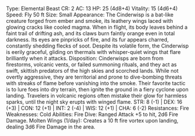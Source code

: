 Type: Elemental Beast
CR: 2
AC: 13
HP: 25 (4d8+4)
Vitality: 15 (4d6+4)
Speed: Fly 50 ft
Size: Small
Appearance: The Cinderwisp is a bat-like creature forged from ember and smoke, its leathery wings laced with glowing cracks like cooled magma. When in flight, its body leaves behind a faint trail of drifting ash, and its claws burn faintly orange even in total darkness. Its eyes are pinpricks of fire, and its fur appears charred, constantly shedding flecks of soot. Despite its volatile form, the Cinderwisp is eerily graceful, gliding on thermals with whisper-quiet wings that flare brilliantly when it attacks.
Disposition: Cinderwisps are born from firestorms, volcanic vents, or failed summoning rituals, and they act as swift, skittish predators of the high skies and scorched lands. While not overtly aggressive, they are territorial and prone to dive-bombing threats with streaks of flame before vanishing into the smoke. Their favorite tactic is to lure foes into dry terrain, then ignite the ground in a fiery cyclone upon landing. Travelers in volcanic regions often mistake their glow for harmless sparks, until the night sky erupts with winged flame.
STR: 8 (-1) | DEX: 16 (+3) | CON: 12 (+1) | INT: 2 (-4) | WIS: 12 (+1) | CHA: 6 (-2)
Resistances: Fire
Weaknesses: Cold
Abilities:
Fire Dive: Ranged Attack +5 to hit, 2d6 Fire Damage.
Molten Wings (1/day): Creates a 10 ft fire vortex upon landing, dealing 3d6 Fire Damage in the area.
